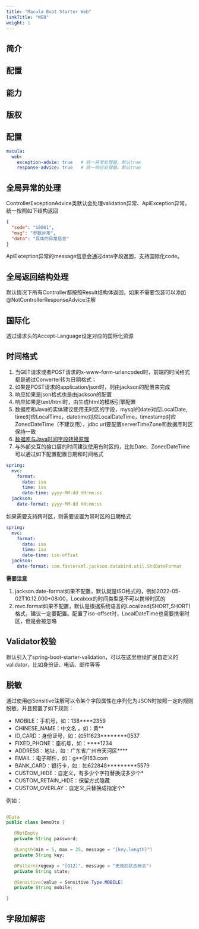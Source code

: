```yaml
---
title: "Macula Boot Starter Web"
linkTitle: "WEB"
weight: 1
---
```

## 简介
## 配置
## 能力
## 版权


## 配置

```yaml
macula:
  web:
    exception-advie: true   # 统一异常处理器，默认true
    response-advice: true   # 统一响应处理器，默认true
```

## 全局异常的处理

ControllerExceptionAdvice类默认会处理validation异常、ApiException异常，统一按照如下结构返回

```json
{
  "code": "10001",
  "msg": "参数异常",
  "data": "具体的异常信息" 
}
```

ApiException异常的message信息会通过data字段返回，支持国际化code。

## 全局返回结构处理

默认情况下所有Controller都按照Result结构体返回，如果不需要包装可以添加@NotControllerResponseAdvice注解

## 国际化

透过请求头的Accept-Language设定对应的国际化资源

## 时间格式

1. 当GET请求或者POST请求的x-www-form-urlencoded时，前端的时间格式都是通过Converter转为日期格式；
2. 如果是POST请求的application/json时，则由jackson的配置来完成
3. 响应如果是json格式也是由jackson的配置
4. 响应如果是text/html时，由生成html的模板引擎配置
5. 数据库和Java的实体建议使用无时区的字段，mysql的date对应LocalDate,
   time对应LocalTime，datetime对应LocalDateTime，timestamp对应ZonedDateTime（不建议用），jdbc url要配置serverTimeZone和数据库时区保持一致
6. [数据库与Java时间字段转换原理](https://www.jianshu.com/p/af8d7b3e2074)
7. 与外部交互的接口层的时间建议使用有时区的，比如Date、ZonedDateTime
   可以通过如下配置配置日期和时间格式

```yaml
spring:
  mvc:
    format:
      date: iso
      time: iso
      date-time: yyyy-MM-dd HH:mm:ss
  jackson:
    date-format: yyyy-MM-dd HH:mm:ss
```

如果需要支持跨时区，则需要设置为带时区的日期格式

```yaml
spring:
  mvc:
    format:
      date: iso
      time: iso
      date-time: iso-offset
  jackson:
    date-format: com.fasterxml.jackson.databind.util.StdDateFormat
```

**需要注意**

1. jackson.date-format如果不配置，默认就是ISO格式的，例如2022-05-02T10.12.000+08:00，Localxxx的时间类型是不可以携带时区的
2. mvc.format如果不配置，默认是根据系统语言的Localized(SHORT,SHORT)格式，建议一定要配置。配置了iso-offset时，LocalDateTime也需要携带时区，但是会被忽略

## Validator校验

默认引入了spring-boot-starter-validation，可以在这里继续扩展自定义的validator，比如身份证、电话、邮件等等

## 脱敏

通过使用@Sensitive注解可以令某个字段属性在序列化为JSON时按照一定的规则脱敏，并且预置了如下规则：

* MOBILE：手机号，如：138****2359
* CHINESE_NAME：中文名 ，如：黄**
* ID_CARD：身份证号，如：如511623********0537
* FIXED_PHONE：座机号，如：****1234
* ADDRESS：地址，如：广东省广州市天河区****
* EMAIL：电子邮件，如：g**@163.com
* BANK_CARD：银行卡，如：如622848*********5579
* CUSTOM_HIDE：自定义，有多少个字符替换成多少个*
* CUSTOM_RETAIN_HIDE：保留方式隐藏
* CUSTOM_OVERLAY：自定义,只替换成指定个*

例如：

```java

@Data
public class DemoDto {

   @NotEmpty
   private String password;

   @Length(min = 5, max = 25, message = "{key.length}")
   private String key;

   @Pattern(regexp = "[012]", message = "无效的状态标志")
   private String state;

   @Sensitive(value = Sensitive.Type.MOBILE)
   private String mobile;

}
```

## 字段加解密
